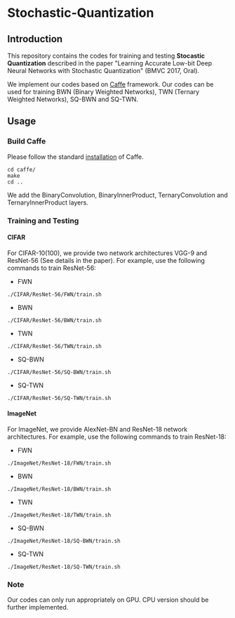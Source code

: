 # Stochastic-Quantization
## Introduction
This repository contains the codes for training and testing <b>Stocastic Quantization</b> described in the paper "Learning Accurate Low-bit Deep Neural Networks with Stochastic Quantization" (BMVC 2017, Oral).

We implement our codes based on [Caffe](https://github.com/BVLC/caffe) framework. Our codes can be used for training BWN (Binary Weighted Networks), TWN (Ternary Weighted Networks), SQ-BWN and SQ-TWN.

## Usage
### Build Caffe
Please follow the standard [installation](http://caffe.berkeleyvision.org/installation.html) of Caffe.

```shell
cd caffe/
make
cd ..
```
We add the BinaryConvolution, BinaryInnerProduct, TernaryConvolution and TernaryInnerProduct layers.

### Training and Testing
#### CIFAR
For CIFAR-10(100), we provide two network architectures VGG-9 and ResNet-56 (See details in the paper). For example, use the following commands to train ResNet-56:

* FWN

```shell
./CIFAR/ResNet-56/FWN/train.sh
```
* BWN

```shell
./CIFAR/ResNet-56/BWN/train.sh
```
* TWN

```shell
./CIFAR/ResNet-56/TWN/train.sh
```
* SQ-BWN

```shell
./CIFAR/ResNet-56/SQ-BWN/train.sh
```
* SQ-TWN

```shell
./CIFAR/ResNet-56/SQ-TWN/train.sh
```

#### ImageNet
For ImageNet, we provide AlexNet-BN and ResNet-18 network architectures. For example, use the following commands to train ResNet-18:

* FWN

```shell
./ImageNet/ResNet-18/FWN/train.sh
```
* BWN

```shell
./ImageNet/ResNet-18/BWN/train.sh
```
* TWN

```shell
./ImageNet/ResNet-18/TWN/train.sh
```
* SQ-BWN

```shell
./ImageNet/ResNet-18/SQ-BWN/train.sh
```
* SQ-TWN

```shell
./ImageNet/ResNet-18/SQ-TWN/train.sh
```

### Note
Our codes can only run appropriately on GPU. CPU version should be further implemented.